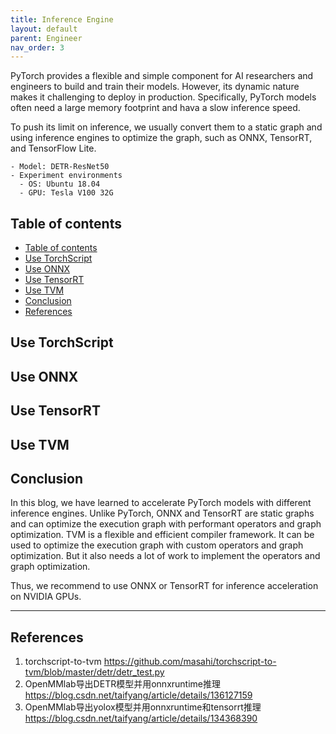 ```yaml
---
title: Inference Engine
layout: default
parent: Engineer
nav_order: 3
---
```

PyTorch provides a flexible and simple component for AI researchers and engineers to build and train their models. However, its dynamic nature makes it challenging to deploy in production. Specifically, PyTorch models often need a large memory footprint and hava a slow inference speed.

To push its limit on inference, we usually convert them to a static graph and using inference engines to optimize the graph, such as ONNX, TensorRT, and TensorFlow Lite.

```
- Model: DETR-ResNet50
- Experiment environments
  - OS: Ubuntu 18.04
  - GPU: Tesla V100 32G
```

## Table of contents
- [Table of contents](#table-of-contents)
- [Use TorchScript](#use-torchscript)
- [Use ONNX](#use-onnx)
- [Use TensorRT](#use-tensorrt)
- [Use TVM](#use-tvm)
- [Conclusion](#conclusion)
- [References](#references)

## Use TorchScript

## Use ONNX

## Use TensorRT

## Use TVM

## Conclusion
In this blog, we have learned to accelerate PyTorch models with different inference engines. Unlike PyTorch, ONNX and TensorRT are static graphs and can optimize the execution graph with performant operators and graph optimization. TVM is a flexible and efficient compiler framework. It can be used to optimize the execution graph with custom operators and graph optimization. But it also needs a lot of work to implement the operators and graph optimization.

Thus, we recommend to use ONNX or TensorRT for inference acceleration on NVIDIA GPUs.

---

## References
1. torchscript-to-tvm https://github.com/masahi/torchscript-to-tvm/blob/master/detr/detr_test.py
2. OpenMMlab导出DETR模型并用onnxruntime推理 https://blog.csdn.net/taifyang/article/details/136127159
3. OpenMMlab导出yolox模型并用onnxruntime和tensorrt推理 https://blog.csdn.net/taifyang/article/details/134368390
